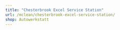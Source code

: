 ```yaml
---
title: "Chesterbrook Excel Service Station"
url: /mclean/chesterbrook-excel-service-station/
shop: Autowerkstatt
---
```

